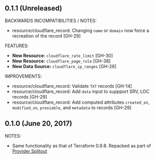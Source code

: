 ## 0.1.1 (Unreleased)

BACKWARDS INCOMPATIBILITIES / NOTES:

* resource/cloudflare_record: Changing `name` or `domain` now force a recreation of the record [GH-29]

FEATURES:

* **New Resource:** `cloudflare_rate_limit` [GH-30]
* **New Resource:** `cloudflare_page_rule` [GH-38]
* **New Data Source:** `cloudflare_ip_ranges` [GH-28]

IMPROVEMENTS:

* resource/cloudflare_record: Validate `TXT` records [GH-14]
* resource/cloudflare_record: Add `data` input to suppport SRV, LOC records [GH-29]
* resource/cloudflare_record: Add computed attributes `created_on`, `modified_on`, `proxiable`, and `metadata` to records [GH-29]

## 0.1.0 (June 20, 2017)

NOTES:

* Same functionality as that of Terraform 0.9.8. Repacked as part of [Provider Splitout](https://www.hashicorp.com/blog/upcoming-provider-changes-in-terraform-0-10/)
